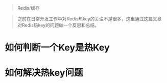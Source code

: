 > Redis/缓存

> 之前在日常开发工作中对Redis热key的关注不是很多，这里通过这篇文章对Redis热key的问题做一个反思和总结。

# 如何判断一个Key是热Key

# 如何解决热key问题

